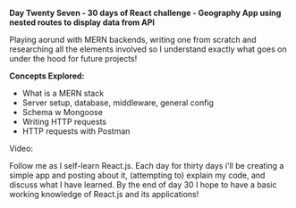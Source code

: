 **Day Twenty Seven - 30 days of React challenge - Geography App using nested routes to display data from API**

Playing aorund with MERN backends, writing one from scratch and researching all the elements involved so I understand exactly what goes on under the hood for future projects!

**Concepts Explored:**

- What is a MERN stack
- Server setup, database, middleware, general config
- Schema w Mongoose
- Writing HTTP requests
- HTTP requests with Postman

Video:

Follow me as I self-learn React.js. Each day for thirty days i'll be creating a simple app and posting about it, (attempting to) explain my code, and discuss what I have learned. By the end of day 30 I hope to have a basic working knowledge of React.js and its applications!

